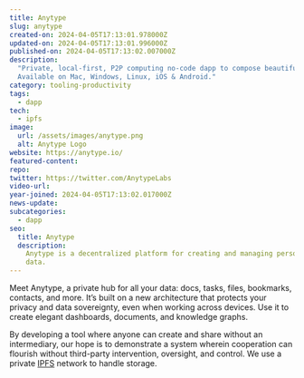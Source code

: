 ```yaml
---
title: Anytype
slug: anytype
created-on: 2024-04-05T17:13:01.978000Z
updated-on: 2024-04-05T17:13:01.996000Z
published-on: 2024-04-05T17:13:02.007000Z
description:
  "Private, local-first, P2P computing no-code dapp to compose beautifully.
  Available on Mac, Windows, Linux, iOS & Android."
category: tooling-productivity
tags:
  - dapp
tech:
  - ipfs
image:
  url: /assets/images/anytype.png
  alt: Anytype Logo
website: https://anytype.io/
featured-content:
repo:
twitter: https://twitter.com/AnytypeLabs
video-url:
year-joined: 2024-04-05T17:13:02.017000Z
news-update:
subcategories:
  - dapp
seo:
  title: Anytype
  description:
    Anytype is a decentralized platform for creating and managing personal
    data.
---
```


Meet Anytype, a private hub for all your data: docs, tasks, files, bookmarks, contacts, and more. It’s built on a new architecture that protects your privacy and data sovereignty, even when working across devices. Use it to create elegant dashboards, documents, and knowledge graphs.

By developing a tool where anyone can create and share without an intermediary, our hope is to demonstrate a system wherein cooperation can flourish without third-party intervention, oversight, and control. We use a private [IPFS](https://docs.ipfs.tech/concepts/what-is-ipfs/) network to handle storage.
